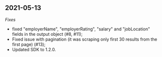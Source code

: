 

## 2021-05-13
*Fixes*
- fixed "employerName", "employerRating", "salary" and  "jobLocation" fields in the output object (#8, #11);
- Fixed issue with pagination (it was scraping only first 30 results from the first page) (#13);
- Updated SDK to 1.2.0.
